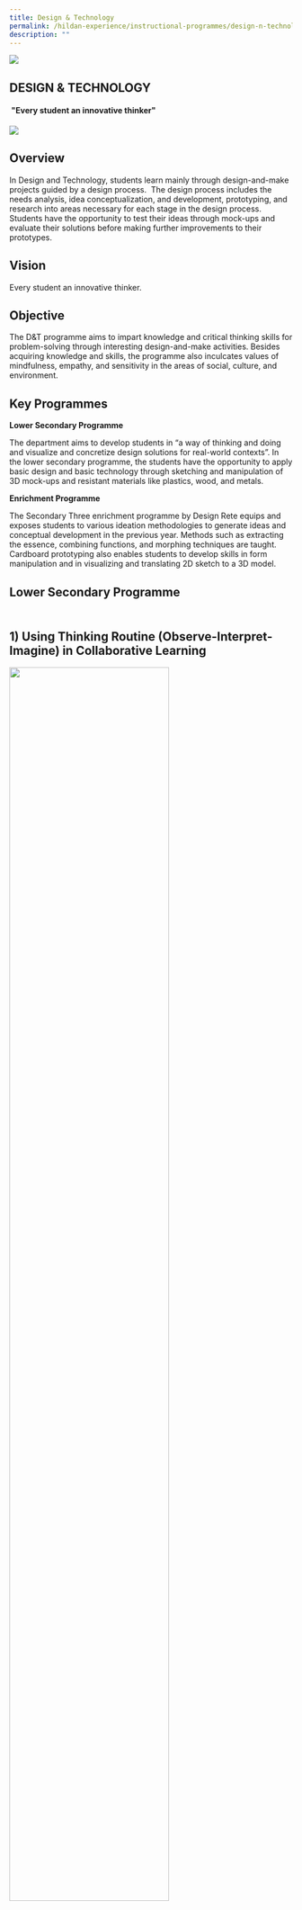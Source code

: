 ```yaml
---
title: Design & Technology
permalink: /hildan-experience/instructional-programmes/design-n-technology/
description: ""
---
```

![](/images/Instructional%20Programmes/D&T%20Banner.jpg)


## DESIGN & TECHNOLOGY


####  "Every student an innovative thinker"

![](/images/Instructional%20Programmes/D&T%201.jpg)


## Overview


In Design and Technology, students learn mainly through design-and-make projects guided by a design process.  The design process includes the needs analysis, idea conceptualization, and development, prototyping, and research into areas necessary for each stage in the design process. Students have the opportunity to test their ideas through mock-ups and evaluate their solutions before making further improvements to their prototypes.  

## Vision


Every student an innovative thinker.

## Objective


The D&T programme aims to impart knowledge and critical thinking skills for problem-solving through interesting design-and-make activities. Besides acquiring knowledge and skills, the programme also inculcates values of mindfulness, empathy, and sensitivity in the areas of social, culture, and environment.

## Key Programmes

**Lower Secondary Programme**

The department aims to develop students in “a way of thinking and doing and visualize and concretize design solutions for real-world contexts”. In the lower secondary programme, the students have the opportunity to apply basic design and basic technology through sketching and manipulation of 3D mock-ups and resistant materials like plastics, wood, and metals.

**Enrichment Programme**

The Secondary Three enrichment programme by Design Rete equips and exposes students to various ideation methodologies to generate ideas and conceptual development in the previous year. Methods such as extracting the essence, combining functions, and morphing techniques are taught. Cardboard prototyping also enables students to develop skills in form manipulation and in visualizing and translating 2D sketch to a 3D model.

## Lower Secondary Programme                                                                     
## 1) Using Thinking Routine (Observe-Interpret-Imagine) in Collaborative Learning

<img src="/images/Instructional%20Programmes/D&T%202.jpg"  
     style="width:75%">


## 2)Prototyping of Recipe Holder Using Resistant Materials


<img src="/images/Instructional%20Programmes/D&T%203.jpg"  
     style="width:75%">

## 3) Other Past Projects                                                                                 


## A) Pencil Holder cum Handphone Holder

<img src="/images/Instructional%20Programmes/D&T%204.jpg"  
     style="width:75%">
## B) Display for Toy Plane      

<img src="/images/Instructional%20Programmes/D&T%205.jpg"  
     style="width:75%">